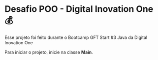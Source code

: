 # Desafio POO - Digital Inovation One  💰

Esse projeto foi feito durante o Bootcamp GFT Start #3 Java da Digital Inovation One

Para iniciar o projeto, inicie na classe **Main**.
